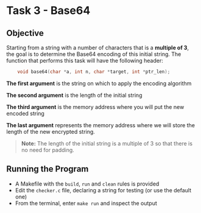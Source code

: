 # Task 3 - Base64

## Objective

Starting from a string with a number of characters that is a **multiple of 3**, the goal is to determine the Base64 encoding of this initial string.
The function that performs this task will have the following header:

```c
    void base64(char *a, int n, char *target, int *ptr_len);
```

**The first argument** is the string on which to apply the encoding algorithm

**The second argument** is the length of the initial string

**The third argument** is the memory address where you will put the new encoded string

**The last argument** represents the memory address where we will store the length of the new encrypted string.

> **Note:** The length of the initial string is a multiple of 3 so that there is no need for padding.

## Running the Program
- A Makefile with the `build`, `run` and `clean` rules is provided
- Edit the `checker.c` file, declaring a string for testing (or use the default one)
- From the terminal, enter `make run` and inspect the output

